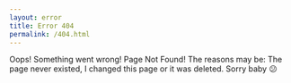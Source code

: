 ```yaml
---
layout: error
title: Error 404
permalink: /404.html
---
```


Oops! Something went wrong! Page Not Found! The reasons may be: The page never existed, I changed this page or it was deleted. Sorry baby :confused: